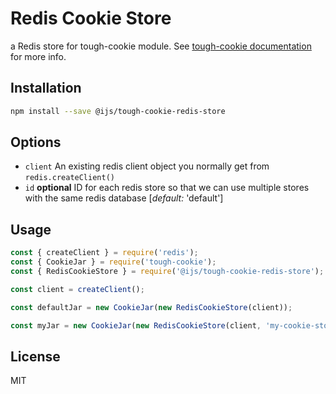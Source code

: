 # Redis Cookie Store

a Redis store for tough-cookie module. See [tough-cookie documentation](https://github.com/goinstant/tough-cookie#constructionstore--new-memorycookiestore-rejectpublicsuffixes) for more info.

## Installation

```sh
npm install --save @ijs/tough-cookie-redis-store
```

## Options

* `client` An existing redis client object you normally get from `redis.createClient()`
* `id` **optional** ID for each redis store so that we can use multiple stores with the same redis database [*default:* 'default']

## Usage

```js
const { createClient } = require('redis');
const { CookieJar } = require('tough-cookie');
const { RedisCookieStore } = require('@ijs/tough-cookie-redis-store');

const client = createClient();

const defaultJar = new CookieJar(new RedisCookieStore(client));

const myJar = new CookieJar(new RedisCookieStore(client, 'my-cookie-store'));
```

## License

MIT
